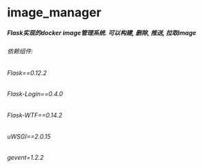 # image_manager
##### Flask实现的docker image管理系统. 可以构建, 删除, 推送, 拉取image

###### 依赖组件:
###### Flask==0.12.2
###### Flask-Login==0.4.0
###### Flask-WTF==0.14.2
###### uWSGI==2.0.15
###### gevent=1.2.2
